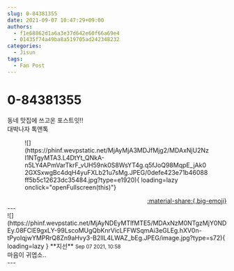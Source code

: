 ```yaml
---
slug: 0-84381355
date: 2021-09-07 10:47:29+09:00
authors:
  - f1e68862d1a6a3e37d642e60f66a69e4
  - 01435f74a49ba8a519705ad242348232
categories:
  - Jisun
tags:
  - Fan Post
---
```


# 0-84381355

<div class="post-container" markdown="1">
<div class="content-container md-sidebar__scrollwrap" markdown="1">

동네 맛집에 쓰고온 포스트잇!!<br>대박나자 톡앤톡
<figure markdown="1">
![](https://phinf.wevpstatic.net/MjAyMjA3MDJfMjg2/MDAxNjU2NzI1NTgyMTA3.L4DtYt_QNkA-n5LY4APmVarTkrF_vUH59nk0S8WsYT4g.q5fJoQ98MqpE_jAk02GXSxwgBc4dqH4yuFXLb21u7sMg.JPEG/0defe423e71b46088ff5b5c12623dc35484.jpg?type=e1920){ loading=lazy onclick="openFullscreen(this)"}
</figure>


</div>
</div>

<div style="text-align: right;" markdown="1">
<a href="https://weverse.io/fromis9/fanpost/0-84381355" style="text-align: right;">:material-share:{.big-emoji}</a>
</div>
---

<div class="comments-container md-sidebar__scrollwrap" markdown="1">
<div class="comment" markdown="1">
<div class='id-container' markdown="1">
![](https://phinf.wevpstatic.net/MjAyNDEyMTlfMTE5/MDAxNzM0NTgzMjY0NDEy.08FClE9gxLY-99LscoMUgQbKnrVicLFFWSqmAi3eGLEg.hXV0n-tPyoIqjwYMPRrQ8Zn9aHvy3-B2llL4LWAZ_bEg.JPEG/image.jpg?type=s72){ loading=lazy }
**<span class="artist">지선</span>** <small>Sep 07 2021, 10:58</small><br>
</div>
<div class='comment-body' markdown="1">
마음이 귀엽소..
</div>
</div>
</div>
---
